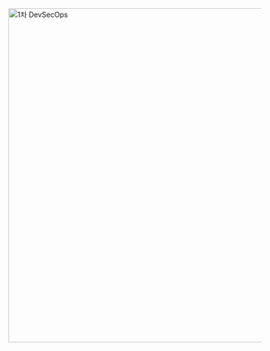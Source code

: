 
<img width="664" alt="1차 DevSecOps" src="https://github.com/user-attachments/assets/8c8468b4-bdea-4763-b584-4402ceb9f997" />
